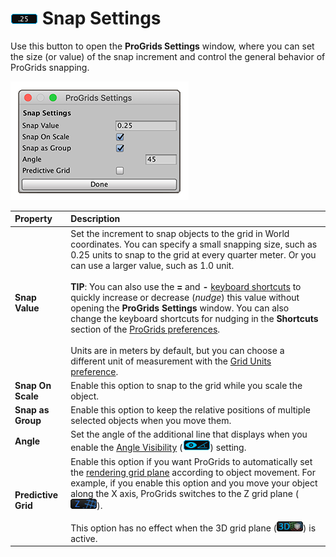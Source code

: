 # ![Snap Size and Settings button](images/icons/snap-size.png) Snap Settings

Use this button to open the **ProGrids Settings** window, where you can set the size (or value) of the snap increment and control the general behavior of ProGrids snapping.

![scene-settings](images/scene-settings.png)

| **Property** | **Description** |
|:--|:--|
| **Snap Value** | Set the increment to snap objects to the grid in World coordinates. You can specify a small snapping size, such as 0.25 units to snap to the grid at every quarter meter. Or you can use a larger value, such as 1.0 unit.<br /><br />**TIP**: You can also use the **=** and **-** [keyboard shortcuts](hotkeys.md) to quickly increase or decrease (*nudge*) this value without opening the **ProGrids Settings** window. You can also change the keyboard shortcuts for nudging in the **Shortcuts** section of the [ProGrids preferences](preferences.md#shortcuts).<br /><br />Units are in meters by default, but you can choose a different unit of measurement with the [Grid Units preference](preferences.md). |
| **Snap On Scale** | Enable this option to snap to the grid while you scale the object. |
| **Snap as Group** | Enable this option to keep the relative positions of multiple selected objects when you move them. |
| <a name="ortho-angle"></a>**Angle** | Set the angle of the additional line that displays when you enable the [Angle Visibility](interface.md#angle-vis) (![Angle Visibility](images/icons/angle-vis.png)) setting. |
| **Predictive Grid** | Enable this option if you want ProGrids to automatically set the [rendering grid plane](grids.md) according to object movement. For example, if you enable this option and you move your object along the X axis, ProGrids switches to the Z grid plane (![Z grid plane](images/icons/grid-z.png)).<br /><br />This option has no effect when the 3D grid plane (![3D grid plane](images/icons/perspective.png)) is active. |


